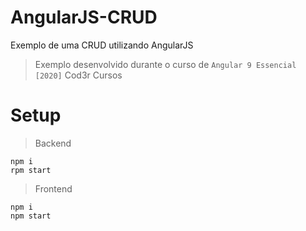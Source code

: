# AngularJS-CRUD
Exemplo de uma CRUD utilizando AngularJS

> Exemplo desenvolvido durante o curso de `Angular 9 Essencial [2020]` Cod3r Cursos

# Setup
> Backend
```
npm i
rpm start
```

> Frontend
```
npm i
npm start
```